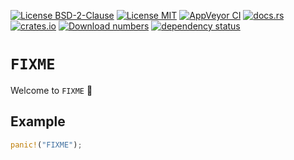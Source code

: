 [![License BSD-2-Clause](https://img.shields.io/badge/License-BSD--2--Clause-blue.svg)](https://opensource.org/licenses/BSD-2-Clause)
[![License MIT](https://img.shields.io/badge/License-MIT-blue.svg)](https://opensource.org/licenses/MIT)
[![AppVeyor CI](https://ci.appveyor.com/api/projects/status/github/KizzyCode/FIXME-rust?svg=true)](https://ci.appveyor.com/project/KizzyCode/FIXME-rust)
[![docs.rs](https://docs.rs/FIXME/badge.svg)](https://docs.rs/FIXME)
[![crates.io](https://img.shields.io/crates/v/FIXME.svg)](https://crates.io/crates/FIXME)
[![Download numbers](https://img.shields.io/crates/d/FIXME.svg)](https://crates.io/crates/FIXME)
[![dependency status](https://deps.rs/crate/FIXME/latest/status.svg)](https://deps.rs/crate/FIXME)


# `FIXME`
Welcome to `FIXME` 🎉


## Example
```rust
panic!("FIXME");
```
